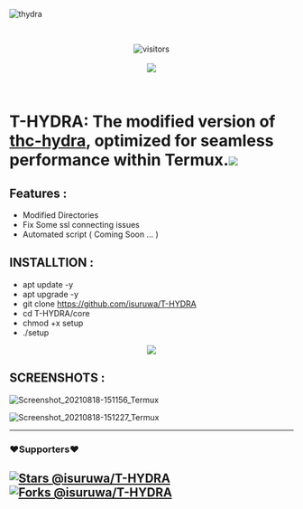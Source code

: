 ![thydra](https://github.com/isuruwa/T-HYDRA/assets/72663288/b67b5919-f064-43e6-88a6-116adbf2457d)

<br>
<p align="center">
<img align="center" alt="visitors" src="https://visitor-badge.glitch.me/badge?page_id=THYDRA" />
  <br>
  <br>
<a href="https://hits.seeyoufarm.com"><img src="https://hits.seeyoufarm.com/api/count/incr/badge.svg?url=https%3A%2F%2Fgithub.com%2Fisuruwa&count_bg=%2379C83D&title_bg=%23555555&icon=&icon_color=%23E7E7E7&title=hits&edge_flat=false"/></a>
</p>
<br>

# T-HYDRA: The modified version of <a href="https://github.com/vanhauser-thc/thc-hydra">thc-hydra</a>, optimized for seamless performance within Termux.<img src="https://img.icons8.com/nolan/50/the-dragon-team.png"/>

## Features :
* Modified Directories 
* Fix Some ssl connecting issues 
* Automated script ( Coming Soon ... )

## INSTALLTION :
* apt update -y
* apt upgrade -y
* git clone https://github.com/isuruwa/T-HYDRA
* cd T-HYDRA/core
* chmod +x setup
* ./setup

<p align="center">
<img src="https://img.icons8.com/emoji/200/000000/dragon-face.png"/>
  
 ## SCREENSHOTS : 
  
![Screenshot_20210818-151156_Termux](https://user-images.githubusercontent.com/72663288/129876590-312ca38a-2861-484a-89aa-6f4311fab1cf.jpg)

![Screenshot_20210818-151227_Termux](https://user-images.githubusercontent.com/72663288/129876615-e4503f72-c385-44a4-8a16-6ddcba3b22e8.jpg)

  
---
### ❤️Supporters❤️ 
[![Stars @isuruwa/T-HYDRA](https://reporoster.com/stars/dark/isuruwa/T-HYDRA)](https://github.com/isuruwa/T-HYDRA/stargazers)
[![Forks @isuruwa/T-HYDRA](https://reporoster.com/forks/dark/isuruwa/T-HYDRA)](https://github.com/isuruwa/T-HYDRA/network/members)
---
